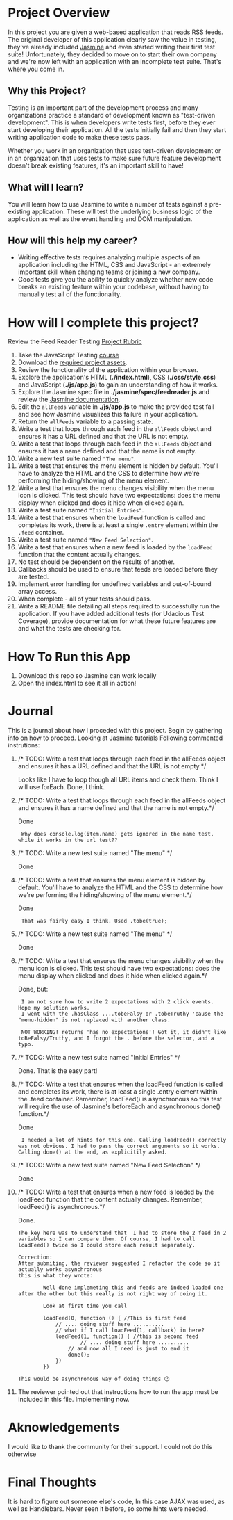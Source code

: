 # Project Overview

In this project you are given a web-based application that reads RSS feeds. The original developer of this application clearly saw the value in testing, they've already included [Jasmine](http://jasmine.github.io/) and even started writing their first test suite! Unfortunately, they decided to move on to start their own company and we're now left with an application with an incomplete test suite. That's where you come in.


## Why this Project?

Testing is an important part of the development process and many organizations practice a standard of development known as "test-driven development". This is when developers write tests first, before they ever start developing their application. All the tests initially fail and then they start writing application code to make these tests pass.

Whether you work in an organization that uses test-driven development or in an organization that uses tests to make sure future feature development doesn't break existing features, it's an important skill to have!


## What will I learn?

You will learn how to use Jasmine to write a number of tests against a pre-existing application. These will test the underlying business logic of the application as well as the event handling and DOM manipulation.


## How will this help my career?

* Writing effective tests requires analyzing multiple aspects of an application including the HTML, CSS and JavaScript - an extremely important skill when changing teams or joining a new company.
* Good tests give you the ability to quickly analyze whether new code breaks an existing feature within your codebase, without having to manually test all of the functionality.


# How will I complete this project?

Review the Feed Reader Testing [Project Rubric](https://review.udacity.com/#!/projects/3442558598/rubric)

1. Take the JavaScript Testing [course](https://www.udacity.com/course/ud549)
2. Download the [required project assets](http://github.com/udacity/frontend-nanodegree-feedreader).
3. Review the functionality of the application within your browser.
4. Explore the application's HTML (**./index.html**), CSS (**./css/style.css**) and JavaScript (**./js/app.js**) to gain an understanding of how it works.
5. Explore the Jasmine spec file in **./jasmine/spec/feedreader.js** and review the [Jasmine documentation](http://jasmine.github.io).
6. Edit the `allFeeds` variable in **./js/app.js** to make the provided test fail and see how Jasmine visualizes this failure in your application.
7. Return the `allFeeds` variable to a passing state.
8. Write a test that loops through each feed in the `allFeeds` object and ensures it has a URL defined and that the URL is not empty.
9. Write a test that loops through each feed in the `allFeeds` object and ensures it has a name defined and that the name is not empty.
10. Write a new test suite named `"The menu"`.
11. Write a test that ensures the menu element is hidden by default. You'll have to analyze the HTML and the CSS to determine how we're performing the hiding/showing of the menu element.
12. Write a test that ensures the menu changes visibility when the menu icon is clicked. This test should have two expectations: does the menu display when clicked and does it hide when clicked again.
13. Write a test suite named `"Initial Entries"`.
14. Write a test that ensures when the `loadFeed` function is called and completes its work, there is at least a single `.entry` element within the `.feed` container.
15. Write a test suite named `"New Feed Selection"`.
16. Write a test that ensures when a new feed is loaded by the `loadFeed` function that the content actually changes.
17. No test should be dependent on the results of another.
18. Callbacks should be used to ensure that feeds are loaded before they are tested.
19. Implement error handling for undefined variables and out-of-bound array access.
20. When complete - all of your tests should pass. 
21. Write a README file detailing all steps required to successfully run the application. If you have added additional tests (for Udacious Test Coverage),  provide documentation for what these future features are and what the tests are checking for.

**How To Run this App**
=======================
1. Download this repo so Jasmine can work locally
2. Open the index.html to see it all in action!

**Journal**
=====================

This is a journal about how I proceded with this project.
Begin by gathering info on how to proceed. Looking at Jasmine tutorials
Following commented instrutions:


1. /* TODO: Write a test that loops through each feed in the allFeeds object and ensures it has a URL defined and that the URL is not empty.*/

    Looks like I have to loop though all URL items and check them. Think I will use forEach.
        Done, I think. 

2. /* TODO: Write a test that loops through each feed in the allFeeds object and ensures it has a name defined and that the name is not empty.*/

    Done

        Why does console.log(item.name) gets ignored in the name test, while it works in the url test??

3. /* TODO: Write a new test suite named "The menu" */

    Done

4. /* TODO: Write a test that ensures the menu element is hidden by default. You'll have to analyze the HTML and the CSS to determine how we're performing the hiding/showing of the menu element.*/

    Done

        That was fairly easy I think. Used .tobe(true);

5.  /* TODO: Write a new test suite named "The menu" */

    Done

6. /* TODO: Write a test that ensures the menu changes visibility when the menu icon is clicked. This test should have two expectations: does the menu display when clicked and does it hide when clicked again.*/

    Done, but:

        I am not sure how to write 2 expectations with 2 click events. Hope my solution works.
        I went with the .hasClass ....tobeFalsy or .tobeTruthy 'cause the "menu-hidden" is not replaced with another class.

        NOT WORKING! returns 'has no expectations'! Got it, it didn't like toBeFalsy/Truthy, and I forgot the . before the selector, and a typo.

7. /* TODO: Write a new test suite named "Initial Entries" */

    Done. That is the easy part!

8. /* TODO: Write a test that ensures when the loadFeed function is called and completes its work, there is at least a single .entry element within the .feed container. Remember, loadFeed() is asynchronous so this test will require the use of Jasmine's beforeEach and asynchronous done() function.*/

    Done
    
        I needed a lot of hints for this one. Calling loadFeed() correctly was not obvious. I had to pass the correct arguments so it works. Calling done() at the end, as explicitily asked.

9. /* TODO: Write a new test suite named "New Feed Selection" */

    Done

10. /* TODO: Write a test that ensures when a new feed is loaded by the loadFeed function that the content actually changes. Remember, loadFeed() is asynchronous.*/

    Done.

        The key here was to understand that  I had to store the 2 feed in 2 variables so I can compare them. Of course, I had to call loadFeed() twice so I could store each result separately.

        Correction:
        After submiting, the reviewer suggested I refactor the code so it actually works asynchronous
        this is what they wrote:

                Well done implemeting this and feeds are indeed loaded one after the other but this really is not right way of doing it.

                Look at first time you call

                loadFeed(0, function () { //This is first feed
                    // .... doing stuff here ..........
                    // what if I call loadFeed(1, callback) in here?
                    loadFeed(1, function() { //this is second feed
                            // .... doing stuff here ..........
                        // and now all I need is just to end it
                        done();
                    })
                })

        This would be asynchronous way of doing things 😉

11. The reviewer pointed out that instructions how to run the app must be included in this file. Implementing now.

**Aknowledgements**
=====================
I would like to thank the community for their support. I could not do this otherwise

**Final Thoughts**
===================
It is hard to figure out someone else's code, In this case AJAX was used, as well as Handlebars. Never seen it before, so some hints were needed.